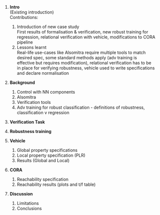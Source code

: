 1. **Intro**<br>
    (Existing introduction)<br>
    Contributions:<br>
    1. Introduction of new case study<br>
       First results of formalisation & verification, new robust training for regression, relational verification with vehicle, modifications to CORA pipeline
    2. Lessons learnt<br>
        Real-life use-cases like Alsomitra require multiple tools to match desired spec, some standard methods apply (adv training is effective but requires modification), relational verification has to be in place for verifying robustness, vehicle used to write specifications and declare normalisation

2. **Background**
    1. Control with NN components
    2. Alsomitra
    3. Verification tools
    4. Adv training for robust classification - definitions of robustness, classification v regression

3. **Verification Task**


4. **Robustness training**


5. **Vehicle**
     1. Global property specifications
     2. Local property specification (PLR)
     3. Results (Global and Local)

8. **CORA**
    1. Reachability specification
    2. Reachability results (plots and t/f table)
    
9. **Discussion**
    1. Limitations
    2. Conclusions
